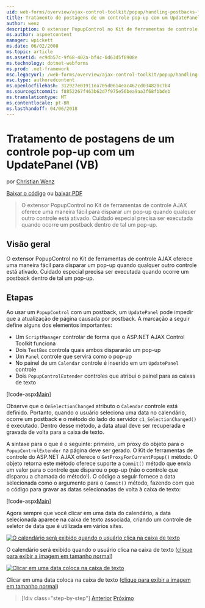 ```yaml
---
uid: web-forms/overview/ajax-control-toolkit/popup/handling-postbacks-from-a-popup-control-with-an-updatepanel-vb
title: Tratamento de postagens de um controle pop-up com um UpdatePanel (VB) | Microsoft Docs
author: wenz
description: O extensor PopupControl no Kit de ferramentas de controle AJAX oferece uma maneira fácil para disparar um pop-up quando qualquer outro controle está ativado. Tenha cuidado especial a ser executada...
ms.author: aspnetcontent
manager: wpickett
ms.date: 06/02/2008
ms.topic: article
ms.assetid: ec9db57c-9f68-402a-bf4c-0d63d5f6908e
ms.technology: dotnet-webforms
ms.prod: .net-framework
msc.legacyurl: /web-forms/overview/ajax-control-toolkit/popup/handling-postbacks-from-a-popup-control-with-an-updatepanel-vb
msc.type: authoredcontent
ms.openlocfilehash: 312927e01911ea705d0614eac462cd034820c7b4
ms.sourcegitcommit: f8852267f463b62d7f975e56bea9aa3f68fbbdeb
ms.translationtype: MT
ms.contentlocale: pt-BR
ms.lasthandoff: 04/06/2018
---
```

<a name="handling-postbacks-from-a-popup-control-with-an-updatepanel-vb"></a>Tratamento de postagens de um controle pop-up com um UpdatePanel (VB)
====================
por [Christian Wenz](https://github.com/wenz)

[Baixar o código](http://download.microsoft.com/download/9/3/f/93f8daea-bebd-4821-833b-95205389c7d0/PopupControl2.vb.zip) ou [baixar PDF](http://download.microsoft.com/download/2/d/c/2dc10e34-6983-41d4-9c08-f78f5387d32b/popupcontrol2VB.pdf)

> O extensor PopupControl no Kit de ferramentas de controle AJAX oferece uma maneira fácil para disparar um pop-up quando qualquer outro controle está ativado. Cuidado especial precisa ser executada quando ocorre um postback dentro de tal um pop-up.


## <a name="overview"></a>Visão geral

O extensor PopupControl no Kit de ferramentas de controle AJAX oferece uma maneira fácil para disparar um pop-up quando qualquer outro controle está ativado. Cuidado especial precisa ser executada quando ocorre um postback dentro de tal um pop-up.

## <a name="steps"></a>Etapas

Ao usar um `PopupControl` com um postback, um `UpdatePanel` pode impedir que a atualização de página causada por postback. A marcação a seguir define alguns dos elementos importantes:

- Um `ScriptManager` controlar de forma que o ASP.NET AJAX Control Toolkit funciona
- Dois `TextBox` controla quais ambos dispararão um pop-up
- Um `Panel` controle que servirá como o pop-up
- No painel de um `Calendar` controle é inserido em um `UpdatePanel` controle
- Dois `PopupControlExtender` controles que atribui o painel para as caixas de texto

[!code-aspx[Main](handling-postbacks-from-a-popup-control-with-an-updatepanel-vb/samples/sample1.aspx)]

Observe que o `OnSelectionChanged` atributo o `Calendar` controle está definido. Portanto, quando o usuário seleciona uma data no calendário, ocorre um postback e o método do lado do servidor `c1_SelectionChanged()` é executado. Dentro desse método, a data atual deve ser recuperada e gravada de volta para a caixa de texto.

A sintaxe para o que é o seguinte: primeiro, um proxy do objeto para o `PopupControlExtender` na página deve ser gerado. O Kit de ferramentas de controle do ASP.NET AJAX oferece o `GetProxyForCurrentPopup()` método. O objeto retorna este método oferece suporte a `Commit()` método que envia um valor para o controle que disparou o pop-up (não o controle que disparou a chamada do método!). O código a seguir fornece a data selecionada como o argumento para o `Commit()` método, fazendo com que o código para gravar as datas selecionadas de volta à caixa de texto:

[!code-aspx[Main](handling-postbacks-from-a-popup-control-with-an-updatepanel-vb/samples/sample2.aspx)]

Agora sempre que você clicar em uma data do calendário, a data selecionada aparece na caixa de texto associada, criando um controle de seletor de data que é utilizada em vários sites.


[![O calendário será exibido quando o usuário clica na caixa de texto](handling-postbacks-from-a-popup-control-with-an-updatepanel-vb/_static/image2.png)](handling-postbacks-from-a-popup-control-with-an-updatepanel-vb/_static/image1.png)

O calendário será exibido quando o usuário clica na caixa de texto ([clique para exibir a imagem em tamanho normal](handling-postbacks-from-a-popup-control-with-an-updatepanel-vb/_static/image3.png))


[![Clicar em uma data coloca na caixa de texto](handling-postbacks-from-a-popup-control-with-an-updatepanel-vb/_static/image5.png)](handling-postbacks-from-a-popup-control-with-an-updatepanel-vb/_static/image4.png)

Clicar em uma data coloca na caixa de texto ([clique para exibir a imagem em tamanho normal](handling-postbacks-from-a-popup-control-with-an-updatepanel-vb/_static/image6.png))

> [!div class="step-by-step"]
> [Anterior](using-multiple-popup-controls-vb.md)
> [Próximo](handling-postbacks-from-a-popup-control-without-an-updatepanel-vb.md)
